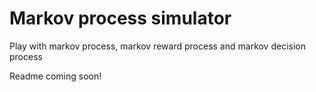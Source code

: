 # Markov process simulator
Play with markov process, markov reward process and markov decision process

Readme coming soon!
